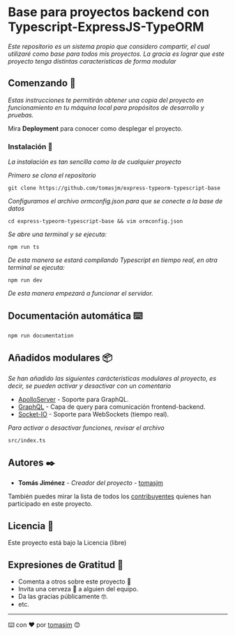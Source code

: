 # Base para proyectos backend con Typescript-ExpressJS-TypeORM

_Este repositorio es un sistema propio que considero compartir, el cual utilizaré como base para todos mis proyectos. La gracia es lograr que este proyecto tenga distintas caracteristicas de forma modular_

## Comenzando 🚀

_Estas instrucciones te permitirán obtener una copia del proyecto en funcionamiento en tu máquina local para propósitos de desarrollo y pruebas._

Mira **Deployment** para conocer como desplegar el proyecto.

### Instalación 🔧

_La instalación es tan sencilla como la de cualquier proyecto_

_Primero se clona el repositorio_

```
git clone https://github.com/tomasjm/express-typeorm-typescript-base
```

_Configuramos el archivo ormconfig.json para que se conecte a la base de datos_

```
cd express-typeorm-typescript-base && vim ormconfig.json
```

_Se abre una terminal y se ejecuta:_

```
npm run ts
```

_De esta manera se estará compilando Typescript en tiempo real, en otra terminal se ejecuta:_

```
npm run dev
```

_De esta manera empezará a funcionar el servidor._

## Documentación automática ⌨️

```
npm run documentation
```

## Añadidos modulares 📦

_Se han añadido las siguientes carácteristicas modulares al proyecto, es decir, se pueden activar y desactivar con un comentario_

- [ApolloServer](https://github.com/apollographql/apollo-server) - Soporte para GraphQL.
- [GraphQL](https://graphql.org/code/) - Capa de query para comunicación frontend-backend.
- [Socket-IO](https://github.com/socketio/socket.io) - Soporte para WebSockets (tiempo real).

_Para activar o desactivar funciones, revisar el archivo_

```
src/index.ts
```

## Autores ✒️

- **Tomás Jiménez** - _Creador del proyecto_ - [tomasjm](https://github.com/tomasjm)

También puedes mirar la lista de todos los [contribuyentes](https://github.com/your/project/contributors) quíenes han participado en este proyecto.

## Licencia 📄

Este proyecto está bajo la Licencia (libre)

## Expresiones de Gratitud 🎁

- Comenta a otros sobre este proyecto 📢
- Invita una cerveza 🍺 a alguien del equipo.
- Da las gracias públicamente 🤓.
- etc.

---

⌨️ con ❤️ por [tomasjm](https://github.com/tomasjm) 😊
